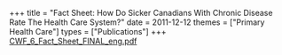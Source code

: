 +++
title = "Fact Sheet: How Do Sicker Canadians With Chronic Disease Rate The Health Care System?"
date = 2011-12-12
themes = ["Primary Health Care"]
types = ["Publications"]
+++
[CWF_6_Fact_Sheet_FINAL_eng.pdf](/files/CWF_6_Fact_Sheet_FINAL_eng.pdf)
